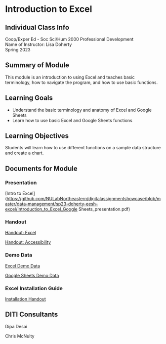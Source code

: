 # Introduction to Excel

## Individual Class Info
Coop/Exper Ed - Soc Sci/Hum 2000 Professional Development
<br>
Name of Instructor: Lisa Doherty
<br>
Spring 2023
<br>

## Summary of Module
This module is an introduction to using Excel and teaches basic terminology, how to navigate the program, and how to use basic functions.

## Learning Goals
- Understand the basic terminology and anatomy of Excel and Google Sheets
- Learn how to use basic Excel and Google Sheets functions

## Learning Objectives
Students will learn how to use different functions on a sample data structure and create a chart. 

## Documents for Module

### Presentation

[Intro to Excel](https://github.com/NULabNortheastern/digitalassignmentshowcase/blob/master/data-management/sp23-doherty-eesh-excel/Introduction_to_Excel_Google Sheets_presentation.pdf) 

###  Handout 

[Handout: Excel](https://github.com/NULabNortheastern/digitalassignmentshowcase/blob/master/handouts/data-management/Handout-Excel.pdf)

[Handout: Accessibility](https://github.com/NULabNortheastern/digitalassignmentshowcase/blob/master/handouts/Accessibility.pdf)

### Demo Data

[Excel Demo Data](https://github.com/NULabNortheastern/digitalassignmentshowcase/blob/master/data-management/sp23-doherty-eesh-excel/Excel_Demo_Data.xlsx)

[Google Sheets Demo Data](https://docs.google.com/spreadsheets/d/1oRgdkRt-uAIuZRO6p9lnCpRe-D4eLRE1EVtgIz9cLWM/edit?usp=sharing)

### Excel Installation Guide 

[Installation Handout](https://github.com/NULabNortheastern/digitalassignmentshowcase/blob/master/handouts/data-management/Handout-Installing_Excel.pdf)

## DITI Consultants
Dipa Desai

Chris McNulty
